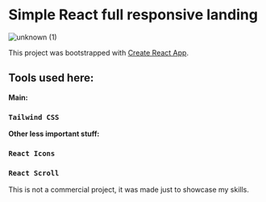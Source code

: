 # Simple React full responsive landing

![unknown (1)](https://user-images.githubusercontent.com/61505173/171922522-6306d38b-96b7-435d-b3c6-9b1caab0ba26.png)

This project was bootstrapped with [Create React App](https://github.com/facebook/create-react-app).

## Tools used here:

**Main:**
### `Tailwind CSS`
**Other less important stuff:**
### `React Icons`
### `React Scroll`

This is not a commercial project, it was made just to showcase my skills.



